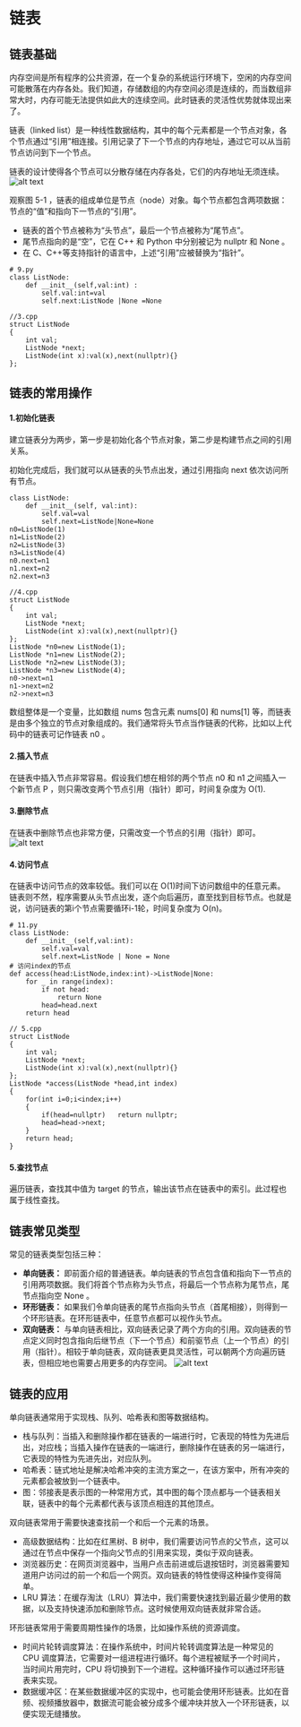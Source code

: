 # 链表

## 链表基础
内存空间是所有程序的公共资源，在一个复杂的系统运行环境下，空闲的内存空间可能散落在内存各处。我们知道，存储数组的内存空间必须是连续的，而当数组非常大时，内存可能无法提供如此大的连续空间。此时链表的灵活性优势就体现出来了。

链表（linked list）是一种线性数据结构，其中的每个元素都是一个节点对象，各个节点通过“引用”相连接。引用记录了下一个节点的内存地址，通过它可以从当前节点访问到下一个节点。

链表的设计使得各个节点可以分散存储在内存各处，它们的内存地址无须连续。
![alt text](Images/5-1.png)

观察图 5-1 ，链表的组成单位是节点（node）对象。每个节点都包含两项数据：节点的“值”和指向下一节点的“引用”。

- 链表的首个节点被称为“头节点”，最后一个节点被称为“尾节点”。
- 尾节点指向的是“空”，它在 C++ 和 Python 中分别被记为 nullptr 和 None 。
- 在 C、C++等支持指针的语言中，上述“引用”应被替换为“指针”。
```
# 9.py
class ListNode:
    def __init__(self,val:int) :
        self.val:int=val
        self.next:ListNode |None =None
```
```
//3.cpp
struct ListNode
{
    int val;
    ListNode *next;
    ListNode(int x):val(x),next(nullptr){}
};
```

## 链表的常用操作
#### 1.初始化链表
建立链表分为两步，第一步是初始化各个节点对象，第二步是构建节点之间的引用关系。

初始化完成后，我们就可以从链表的头节点出发，通过引用指向 next 依次访问所有节点。
```# 10.py
class ListNode:
    def __init__(self, val:int):
        self.val=val
        self.next=ListNode|None=None
n0=ListNode(1)
n1=ListNode(2)
n2=ListNode(3)
n3=ListNode(4)
n0.next=n1
n1.next=n2
n2.next=n3
```
```
//4.cpp
struct ListNode
{
    int val;
    ListNode *next;
    ListNode(int x):val(x),next(nullptr){}
};
ListNode *n0=new ListNode(1);
ListNode *n1=new ListNode(2);
ListNode *n2=new ListNode(3);
ListNode *n3=new ListNode(4);
n0->next=n1
n1->next=n2
n2->next=n3
```
数组整体是一个变量，比如数组 nums 包含元素 nums[0] 和 nums[1] 等，而链表是由多个独立的节点对象组成的。我们通常将头节点当作链表的代称，比如以上代码中的链表可记作链表 n0 。
#### 2.插入节点
在链表中插入节点非常容易。假设我们想在相邻的两个节点 n0 和 n1 之间插入一个新节点 P ，则只需改变两个节点引用（指针）即可，时间复杂度为 O(1).
#### 3.删除节点
在链表中删除节点也非常方便，只需改变一个节点的引用（指针）即可。![alt text](Images/5-2.png)
#### 4.访问节点
在链表中访问节点的效率较低。我们可以在 O(1)时间下访问数组中的任意元素。链表则不然，程序需要从头节点出发，逐个向后遍历，直至找到目标节点。也就是说，访问链表的第i个节点需要循环i-1轮，时间复杂度为 O(n)。
```
# 11.py
class ListNode:
    def __init__(self,val:int):
        self.val=val
        self.next=ListNode | None = None
# 访问index的节点
def access(head:ListNode,index:int)->ListNode|None:
    for _ in range(index):
        if not head:
            return None
        head=head.next
    return head
```
```
// 5.cpp
struct ListNode
{
    int val;
    ListNode *next;
    ListNode(int x):val(x),next(nullptr){}
};
ListNode *access(ListNode *head,int index)
{
    for(int i=0;i<index;i++)
    {
        if(head=nullptr)   return nullptr;
        head=head->next;
    }
    return head;
}
```
#### 5.查找节点
遍历链表，查找其中值为 target 的节点，输出该节点在链表中的索引。此过程也属于线性查找。

## 链表常见类型
常见的链表类型包括三种：

- **单向链表：** 即前面介绍的普通链表。单向链表的节点包含值和指向下一节点的引用两项数据。我们将首个节点称为头节点，将最后一个节点称为尾节点，尾节点指向空 None 。
- **环形链表：** 如果我们令单向链表的尾节点指向头节点（首尾相接），则得到一个环形链表。在环形链表中，任意节点都可以视作头节点。
- **双向链表：** 与单向链表相比，双向链表记录了两个方向的引用。双向链表的节点定义同时包含指向后继节点（下一个节点）和前驱节点（上一个节点）的引用（指针）。相较于单向链表，双向链表更具灵活性，可以朝两个方向遍历链表，但相应地也需要占用更多的内存空间。
![alt text](Images/5-3.png)

## 链表的应用
单向链表通常用于实现栈、队列、哈希表和图等数据结构。

- 栈与队列：当插入和删除操作都在链表的一端进行时，它表现的特性为先进后出，对应栈；当插入操作在链表的一端进行，删除操作在链表的另一端进行，它表现的特性为先进先出，对应队列。
- 哈希表：链式地址是解决哈希冲突的主流方案之一，在该方案中，所有冲突的元素都会被放到一个链表中。
- 图：邻接表是表示图的一种常用方式，其中图的每个顶点都与一个链表相关联，链表中的每个元素都代表与该顶点相连的其他顶点。

双向链表常用于需要快速查找前一个和后一个元素的场景。

- 高级数据结构：比如在红黑树、B 树中，我们需要访问节点的父节点，这可以通过在节点中保存一个指向父节点的引用来实现，类似于双向链表。
- 浏览器历史：在网页浏览器中，当用户点击前进或后退按钮时，浏览器需要知道用户访问过的前一个和后一个网页。双向链表的特性使得这种操作变得简单。
- LRU 算法：在缓存淘汰（LRU）算法中，我们需要快速找到最近最少使用的数据，以及支持快速添加和删除节点。这时候使用双向链表就非常合适。

环形链表常用于需要周期性操作的场景，比如操作系统的资源调度。

- 时间片轮转调度算法：在操作系统中，时间片轮转调度算法是一种常见的 CPU 调度算法，它需要对一组进程进行循环。每个进程被赋予一个时间片，当时间片用完时，CPU 将切换到下一个进程。这种循环操作可以通过环形链表来实现。
- 数据缓冲区：在某些数据缓冲区的实现中，也可能会使用环形链表。比如在音频、视频播放器中，数据流可能会被分成多个缓冲块并放入一个环形链表，以便实现无缝播放。